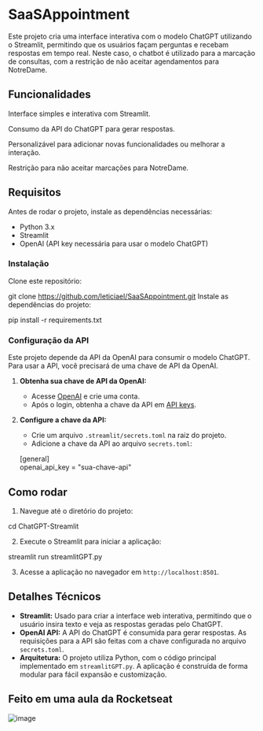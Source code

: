 # SaaSAppointment

Este projeto cria uma interface interativa com o modelo ChatGPT utilizando o Streamlit, permitindo que os usuários façam perguntas e recebam respostas em tempo real. Neste caso, o chatbot é utilizado para a marcação de consultas, com a restrição de não aceitar agendamentos para NotreDame.


## Funcionalidades

Interface simples e interativa com Streamlit.

Consumo da API do ChatGPT para gerar respostas.

Personalizável para adicionar novas funcionalidades ou melhorar a interação.

Restrição para não aceitar marcações para NotreDame.

## Requisitos

Antes de rodar o projeto, instale as dependências necessárias:

- Python 3.x
- Streamlit
- OpenAI (API key necessária para usar o modelo ChatGPT)

### Instalação

Clone este repositório:

git clone https://github.com/leticiael/SaaSAppointment.git
Instale as dependências do projeto:

pip install -r requirements.txt

### Configuração da API

Este projeto depende da API da OpenAI para consumir o modelo ChatGPT. Para usar a API, você precisará de uma chave de API da OpenAI.

1. **Obtenha sua chave de API da OpenAI:**
   - Acesse [OpenAI](https://beta.openai.com/signup/) e crie uma conta.
   - Após o login, obtenha a chave da API em [API keys](https://platform.openai.com/account/api-keys).

2. **Configure a chave da API:**
   - Crie um arquivo `.streamlit/secrets.toml` na raiz do projeto.
   - Adicione a chave da API ao arquivo `secrets.toml`:

   [general]  
   openai_api_key = "sua-chave-api"

## Como rodar

1. Navegue até o diretório do projeto:

cd ChatGPT-Streamlit

2. Execute o Streamlit para iniciar a aplicação:

streamlit run streamlitGPT.py

3. Acesse a aplicação no navegador em `http://localhost:8501`.

## Detalhes Técnicos

- **Streamlit:** Usado para criar a interface web interativa, permitindo que o usuário insira texto e veja as respostas geradas pelo ChatGPT.
- **OpenAI API:** A API do ChatGPT é consumida para gerar respostas. As requisições para a API são feitas com a chave configurada no arquivo `secrets.toml`.
- **Arquitetura:** O projeto utiliza Python, com o código principal implementado em `streamlitGPT.py`. A aplicação é construída de forma modular para fácil expansão e customização.

## Feito em uma aula da Rocketseat
![image](https://github.com/user-attachments/assets/28ff095f-7105-4eed-913e-c17bea60fe19)

